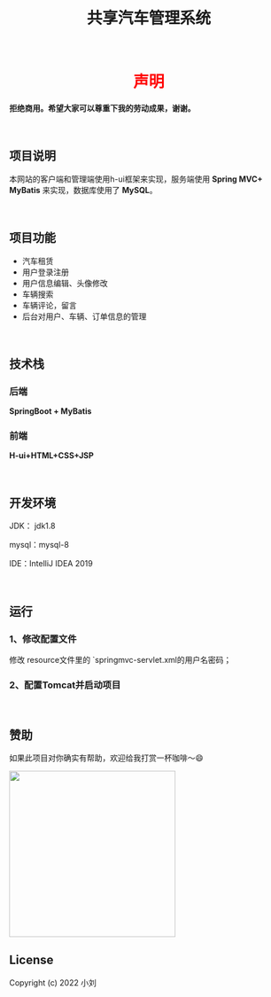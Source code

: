 <h1 align="center">共享汽车管理系统</h1>

<br/>

<h1 align="center"><font color="red">声明</font></h1>

**拒绝商用。希望大家可以尊重下我的劳动成果，谢谢。**

<br/>

## 项目说明

本网站的客户端和管理端使用h-ui框架来实现，服务端使用 **Spring MVC+ MyBatis** 来实现，数据库使用了 **MySQL**。

<br/>

## 项目功能

- 汽车租赁
- 用户登录注册
- 用户信息编辑、头像修改
- 车辆搜索
- 车辆评论，留言
- 后台对用户、车辆、订单信息的管理

<br/>

## 技术栈

### 后端

**SpringBoot + MyBatis**

### 前端

**H-ui+HTML+CSS+JSP**

<br/>

## 开发环境

JDK： jdk1.8

mysql：mysql-8

IDE：IntelliJ IDEA 2019


<br/>

## 运行

### 1、修改配置文件

修改 resource文件里的 `springmvc-servlet.xml的用户名密码；

### 2、配置Tomcat并启动项目

<br/>

## 赞助

如果此项目对你确实有帮助，欢迎给我打赏一杯咖啡～😄

<img src="https://xingqiu-tuchuang-1256524210.cos.ap-shanghai.myqcloud.com/3641/75253dadd8f74d5d8f7310d83a6c045.jpg" height="300px" aligin=center/>

<br/>

## License

Copyright (c) 2022 小刘

